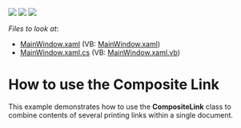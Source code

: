 <!-- default badges list -->
![](https://img.shields.io/endpoint?url=https://codecentral.devexpress.com/api/v1/VersionRange/128596207/22.2.2%2B)
[![](https://img.shields.io/badge/Open_in_DevExpress_Support_Center-FF7200?style=flat-square&logo=DevExpress&logoColor=white)](https://supportcenter.devexpress.com/ticket/details/T249012)
[![](https://img.shields.io/badge/📖_How_to_use_DevExpress_Examples-e9f6fc?style=flat-square)](https://docs.devexpress.com/GeneralInformation/403183)
<!-- default badges end -->
<!-- default file list -->
*Files to look at*:

* [MainWindow.xaml](./CS/CompositeLinkExample/MainWindow.xaml) (VB: [MainWindow.xaml](./VB/CompositeLinkExample/MainWindow.xaml))
* [MainWindow.xaml.cs](./CS/CompositeLinkExample/MainWindow.xaml.cs) (VB: [MainWindow.xaml.vb](./VB/CompositeLinkExample/MainWindow.xaml.vb))
<!-- default file list end -->
# How to use the Composite Link


This example demonstrates how to use the <strong>CompositeLink</strong> class to combine contents of several printing links within a single document.

<br/>


